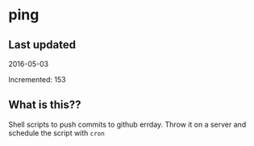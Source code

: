 # ping

## Last updated
2016-05-03

Incremented: 153

## What is this?? 
Shell scripts to push commits to github errday. Throw it on a server and schedule the script with `cron`
